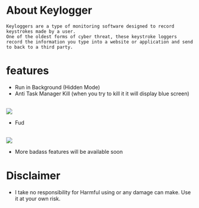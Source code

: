 
# About Keylogger
```
Keyloggers are a type of monitoring software designed to record keystrokes made by a user.
One of the oldest forms of cyber threat, these keystroke loggers 
record the information you type into a website or application and send to back to a third party.

```
# features
* Run in Background (Hidden Mode)
* Anti Task Manager Kill (when you try to kill it it will display blue screen)
<br>
<img src="https://github.com/walczy/Skinjbir/blob/main/r2.jpg"></img>
<br>

* Fud

<br>
<img src="https://github.com/walczy/Skinjbir/blob/main/r1.JPG"></img>
<br>

* More badass features will be available soon

# Disclaimer
* I take no responsibility for Harmful using or any damage can make. Use it at your own risk.

